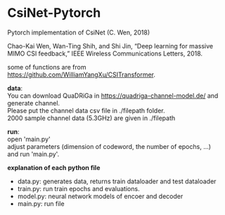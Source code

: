 # CsiNet-Pytorch  
Pytorch implementation of CsiNet (C. Wen, 2018)  

Chao-Kai Wen, Wan-Ting Shih, and Shi Jin, “Deep learning for massive MIMO CSI feedback,” IEEE Wireless Communications Letters, 2018.   

some of functions are from https://github.com/WilliamYangXu/CSITransformer.
  
**data**:  
You can download QuaDRiGa in https://quadriga-channel-model.de/ and generate channel.  
      Please put the channel data csv file in ./filepath folder.  
      2000 sample channel data (5.3GHz) are given in ./filepath  
      
**run**:   
open 'main.py'   
adjust parameters (dimension of codeword, the number of epochs, ...)  
     and run 'main.py'.  
     
  
**explanation of each python file**  
- data.py: generates data, returns train dataloader and test dataloader  
- train.py: run train epochs and evaluations.  
- model.py: neural network models of encoer and decoder  
- main.py: run file  
